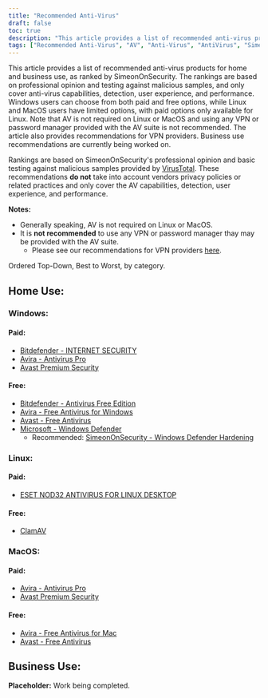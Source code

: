 ```yaml
---
title: "Recommended Anti-Virus"
draft: false
toc: true
description: "This article provides a list of recommended anti-virus products for home and business use, as ranked by SimeonOnSecurity. The rankings are based on professional opinion and testing against malicious samples, and only cover anti-virus capabilities, detection, user experience, and performance. Windows users can choose from both paid and free options, while Linux and MacOS users have limited options, with paid options only available for Linux. Note that AV is not required on Linux or MacOS and using any VPN or password manager provided with the AV suite is not recommended. The article also provides recommendations for VPN providers. Business use recommendations are currently being worked on."
tags: ["Recommended Anti-Virus", "AV", "Anti-Virus", "AntiVirus", "SimeonOnSecurity's recommended Anti-Virus Products", "VirusTotal", "AV capabilities", "detection", "user experience", "performance", "Linux", "MacOS", "VPN", "password manager", "VPNS", "Home Use", "Windows", "Paid", "Bitdefender - INTERNET SECURITY", "Avira - Antivirus Pro", "Avast Premium Security", "Free", "Bitdefender - Antivirus Free Edition", "Avira - Free Antivirus for Windows", "Avast - Free Antivirus", "Microsoft - Windows Defender", "Windows Defender Hardening", "Linux", "ESET NOD32 ANTIVIRUS FOR LINUX DESKTOP", "ClamAV", "MacOS", "Business Use"]
---
```


This article provides a list of recommended anti-virus products for home and business use, as ranked by SimeonOnSecurity. The rankings are based on professional opinion and testing against malicious samples, and only cover anti-virus capabilities, detection, user experience, and performance. Windows users can choose from both paid and free options, while Linux and MacOS users have limited options, with paid options only available for Linux. Note that AV is not required on Linux or MacOS and using any VPN or password manager provided with the AV suite is not recommended. The article also provides recommendations for VPN providers. Business use recommendations are currently being worked on.

Rankings are based on SimeonOnSecurity's professional opinion and basic testing against malicious samples provided by [VirusTotal](https://www.virustotal.com/gui/). These recommendations **do not** take into account vendors privacy policies or related practices and only cover the AV capabilities, detection, user experience, and performance.

**Notes:**

- Generally speaking, AV is not required on Linux or MacOS.
- It is **not recommended** to use any VPN or password manager thay may be provided with the AV suite.
  - Please see our recommendations for VPN providers [here](https://simeononsecurity.ch/recommendations/vpns/).

Ordered Top-Down, Best to Worst, by category.

## Home Use:

### Windows:
#### Paid:
- [Bitdefender - INTERNET SECURITY](https://amzn.to/3nfig7d)
- [Avira - Antivirus Pro](https://www.avira.com/en/antivirus-pro)
- [Avast Premium Security](https://amzn.to/2MA7jR2)
#### Free:
- [Bitdefender - Antivirus Free Edition](https://www.bitdefender.com/solutions/free.html)
- [Avira - Free Antivirus for Windows](https://www.avira.com/en/free-antivirus-windows)
- [Avast - Free Antivirus](https://www.avast.com/en-us/index)
- [Microsoft - Windows Defender](https://www.microsoft.com/en-us/windows/comprehensive-security)
  - Recommended: [SimeonOnSecurity - Windows Defender Hardening](https://github.com/simeononsecurity/Windows-Defender-Hardening)

### Linux:
#### Paid:
- [ESET NOD32 ANTIVIRUS FOR LINUX DESKTOP](https://www.eset.com/int/home/antivirus-linux)
#### Free:
- [ClamAV](https://www.clamav.net/)

### MacOS:
#### Paid:
- [Avira - Antivirus Pro](https://www.avira.com/en/antivirus-pro)
- [Avast Premium Security](https://amzn.to/2MA7jR2)
#### Free:
- [Avira - Free Antivirus for Mac](https://www.avira.com/en/free-antivirus-mac)
- [Avast - Free Antivirus](https://www.avast.com/en-us/index)

## Business Use:
**Placeholder:** Work being completed.

